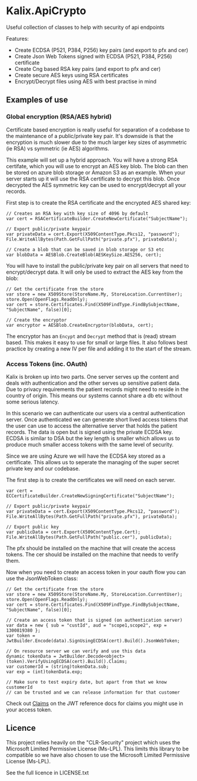 # Kalix.ApiCrypto

Useful collection of classes to help with security of api endpoints

Features:
- Create ECDSA (P521, P384, P256) key pairs (and export to pfx and cer)
- Create Json Web Tokens signed with ECDSA (P521, P384, P256) certificate
- Create Cng based RSA key pairs (and export to pfx and cer)
- Create secure AES keys using RSA certificates
- Encrypt/Decrypt files using AES with best practise in mind

## Examples of use

### Global encryption (RSA/AES hybrid)

Certificate based encryption is really useful for separation of a codebase to the maintenance
of a public/private key pair. It's downside is that the encryption is much slower due to the
much larger key sizes of asymmetric (ie RSA) vs symmetric (ie AES) algorithms.

This example will set up a hybrid approach. You will have a strong RSA certifate, which you
will use to encrypt an AES key blob. The blob can then be stored on azure blob storage or Amazon S3
as an example. When your server starts up it will use the RSA certificate to decrypt this blob.
Once decrypted the AES symmetric key can be used to encrypt/decrypt all your records.

First step is to create the RSA certificate and the encrypted AES shared key:

	// Creates an RSA key with key size of 4096 by default
    var cert = RSACertificateBuilder.CreateNewCertificate("SubjectName");

	// Export public/private keypair
    var privateData = cert.Export(X509ContentType.Pkcs12, "password");
    File.WriteAllBytes(Path.GetFullPath("private.pfx"), privateData);

	// Create a blob that can be saved in blob storage or S3 etc
	var blobData = AESBlob.CreateBlob(AESKeySize.AES256, cert);

You will have to install the public/private key pair on all servers that need to encrypt/decrypt
data. It will only be used to extract the AES key from the blob:

    // Get the certificate from the store
    var store = new X509Store(StoreName.My, StoreLocation.CurrentUser);
    store.Open(OpenFlags.ReadOnly);
    var cert = store.Certificates.Find(X509FindType.FindBySubjectName, "SubjectName", false)[0];

	// Create the encryptor
	var encryptor = AESBlob.CreateEncryptor(blobData, cert);

The encryptor has an `Encypt` and `Decrypt` method that is (read) stream based. This makes it
easy to use for small or large files. It also follows best practice by creating a new IV per 
file and adding it to the start of the stream. 

### Access Tokens (inc. OAuth)

Kalix is broken up into two parts. One server serves up the content and deals with
authentication and the other serves up sensitive patient data. Due to privacy requirements
the patient records might need to reside in the country of origin. This means our systems cannot
share a db etc without some serious latency.

In this scenario we can authenticate our users via a central authentication server. Once
authenticated we can generate short lived access tokens that the user can use to access
the alternative server that holds the patient records. The data is open but is signed using
the private ECDSA key. ECDSA is similar to DSA but the key length is smaller which allows
us to produce much smaller access tokens with the same level of security.

Since we are using Azure we will have the ECDSA key stored as a certificate. This allows us
to seperate the managing of the super secret private key and our codebase.

The first step is to create the certificates we will need on each server. 

    var cert = ECCertificateBuilder.CreateNewSigningCertificate("SubjectName");

	// Export public/private keypair
    var privateData = cert.Export(X509ContentType.Pkcs12, "password");
    File.WriteAllBytes(Path.GetFullPath("private.pfx"), privateData);

	// Export public key
    var publicData = cert.Export(X509ContentType.Cert);
    File.WriteAllBytes(Path.GetFullPath("public.cer"), publicData);

The pfx should be installed on the machine that will create the access tokens. The cer
should be installed on the machine that needs to verify them.

Now when you need to create an access token in your oauth flow you can use the JsonWebToken
class:

    // Get the certificate from the store
    var store = new X509Store(StoreName.My, StoreLocation.CurrentUser);
    store.Open(OpenFlags.ReadOnly);
    var cert = store.Certificates.Find(X509FindType.FindBySubjectName, "SubjectName", false)[0];

	// Create an access token that is signed (on authentication server)
	var data = new { sub = "custId", aud = "scope1,scope2", exp = 1300819380 };
	var token = JwtBuilder.Encode(data).SignUsingECDSA(cert).Build().JsonWebToken;

	// On resource server we can verify and use this data
	dynamic tokenData = JwtBuilder.Decode<object>(token).VerifyUsingECDSA(cert).Build().Claims;
	var customerId = (string)tokenData.sub;
	var exp = (int)tokenData.exp;

	// Make sure to test expiry date, but apart from that we know customerId
	// can be trusted and we can release information for that customer

Check out [Claims](http://self-issued.info/docs/draft-ietf-oauth-json-web-token.html#Claims) on the
JWT reference docs for claims you might use in your access token.

## Licence

This project relies heavily on the "CLR-Security" project which uses the Microsoft Limited Permissive License (Ms-LPL).
This limits this library to be compatible so we have also chosen to use the Microsoft Limited Permissive License (Ms-LPL).

See the full licence in LICENSE.txt